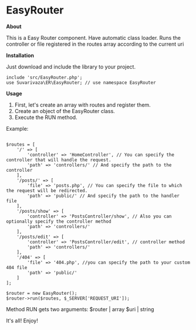 # EasyRouter

**About**

This is a Easy Router component.
Have automatic class loader.
Runs the controller or file registered in the routes array according to the current uri

**Installation**

Just download and include the library to your project.

```
include 'src/EasyRouter.php';
use Suvarivaza\ER\EasyRouter; // use namespace EasyRouter
```

**Usage**

1. First, let's create an array with routes and register them.
2. Create an object of the EasyRouter class.
3. Execute the RUN method.


Example:

```

$routes = [
    '/' => [
        'controller' => 'HomeController', // You can specify the controller that will handle the request.
        'path' => 'controllers/' // And specify the path to the controller
    ],
    '/posts/' => [
        'file' => 'posts.php', // You can specify the file to which the request will be redirected.
        'path' => 'public/' // And specify the path to the handler file
    ],
    '/posts/show' => [
        'controller' => 'PostsController/show', // Also you can optionally specify the controller method
        'path' => 'controllers/'
    ],
    '/posts/edit' => [
        'controller' => 'PostsController/edit', // controller method
        'path' => 'controllers/'
    ],
    '/404' => [
        'file' => '404.php', //you can specify the path to your custom 404 file
        'path' => 'public/'
    ]
];

$router = new EasyRouter();
$router->run($routes, $_SERVER['REQUEST_URI']);

```

Method RUN gets two arguments: 
$router | array 
$uri | string

It's all! Enjoy!
